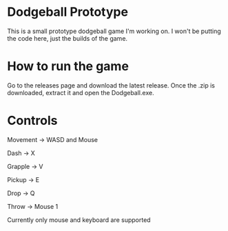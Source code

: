 # Dodgeball Prototype
This is a small prototype dodgeball game I'm working on. I won't be putting the code here, just the builds of the game.

# How to run the game
Go to the releases page and download the latest release. Once the .zip is downloaded, extract it and open the Dodgeball.exe.

# Controls
Movement -> WASD and Mouse

Dash -> X

Grapple -> V

Pickup -> E

Drop -> Q

Throw -> Mouse 1

Currently only mouse and keyboard are supported
